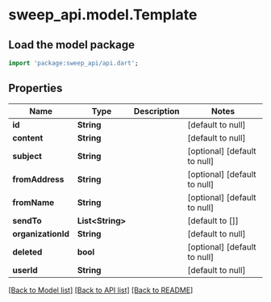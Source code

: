 # sweep_api.model.Template

## Load the model package
```dart
import 'package:sweep_api/api.dart';
```

## Properties
Name | Type | Description | Notes
------------ | ------------- | ------------- | -------------
**id** | **String** |  | [default to null]
**content** | **String** |  | [default to null]
**subject** | **String** |  | [optional] [default to null]
**fromAddress** | **String** |  | [optional] [default to null]
**fromName** | **String** |  | [optional] [default to null]
**sendTo** | **List&lt;String&gt;** |  | [default to []]
**organizationId** | **String** |  | [default to null]
**deleted** | **bool** |  | [optional] [default to null]
**userId** | **String** |  | [default to null]

[[Back to Model list]](../README.md#documentation-for-models) [[Back to API list]](../README.md#documentation-for-api-endpoints) [[Back to README]](../README.md)


